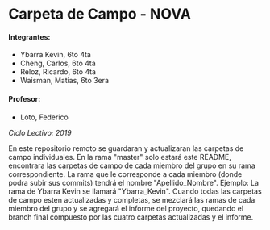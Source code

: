 <h1>Carpeta de Campo - NOVA</h1>
<h4>Integrantes:</h4>
<ul>
  <li>Ybarra Kevin, 6to 4ta</li>
  <li>Cheng, Carlos, 6to 4ta</li>
  <li>Reloz, Ricardo, 6to 4ta</li>
  <li>Waisman, Matias, 6to 3era</li>
</ul>

<h4>Profesor:</h4>
<ul><li>Loto, Federico</li></ul>

<i>Ciclo Lectivo: 2019</i>

En este repositorio remoto se guardaran y actualizaran las carpetas de campo individuales. En la rama "master" solo estará este README, encontrara las carpetas de campo de cada miembro del grupo en su rama correspondiente.
La rama que le corresponde a cada miembro (donde podra subir sus commits) tendrá el nombre "Apellido_Nombre". Ejemplo: La rama de Ybarra Kevin se llamará "Ybarra_Kevin".
Cuando todas las carpetas de campo esten actualizadas y completas, se mezclará las ramas de cada miembro del grupo y se agregará el informe del proyecto, quedando el branch final compuesto por las cuatro carpetas actualizadas y el informe.
